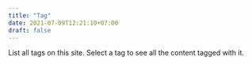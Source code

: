 ```yaml
---
title: "Tag"
date: 2021-07-09T12:21:10+07:00
draft: false
---
```


List all tags on this site. Select a tag to see all the content tagged with it.
